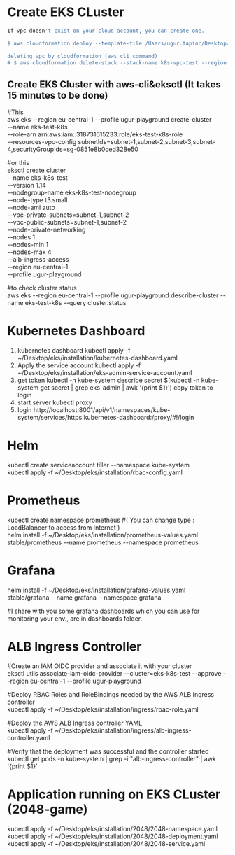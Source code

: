 # Create EKS CLuster
```bash
If vpc doesn't exist on your cloud account, you can create one.

$ aws cloudformation deploy --template-file /Users/ugur.tapinc/Desktop/scripts/CloudFormation/twosubnet.yaml --stack-name k8s-vpc-test --region eu-central-1 --profile ugur-playground

deleting vpc by cloudformation (aws cli command)
# $ aws cloudformation delete-stack --stack-name k8s-vpc-test --region eu-central-1 --profile ugur-playground
```
## Create EKS Cluster with aws-cli&eksctl (It takes 15 minutes to be done)
#This \
aws eks --region eu-central-1 --profile ugur-playground create-cluster \
--name eks-test-k8s \
--role-arn arn:aws:iam::318731615233:role/eks-test-k8s-role \
--resources-vpc-config subnetIds=subnet-1,subnet-2,subnet-3,subnet-4,securityGroupIds=sg-0851e8b0ced328e50

#or this \
eksctl create cluster \
--name eks-k8s-test \
--version 1.14 \
--nodegroup-name eks-k8s-test-nodegroup \
--node-type t3.small \
--node-ami auto \
--vpc-private-subnets=subnet-1,subnet-2 \
--vpc-public-subnets=subnet-1,subnet-2 \
--node-private-networking \
--nodes 1 \
--nodes-min 1 \
--nodes-max 4 \
--alb-ingress-access \
--region eu-central-1 \
--profile ugur-playground

#to check cluster status \
aws eks --region eu-central-1 --profile ugur-playground describe-cluster --name eks-test-k8s --query cluster.status

# Kubernetes Dashboard 
1) kubernetes dashboard
kubectl apply  -f ~/Desktop/eks/installation/kubernetes-dashboard.yaml
2) Apply the service account
kubectl apply -f ~/Desktop/eks/installation/eks-admin-service-account.yaml
3) get token 
kubectl -n kube-system describe secret $(kubectl -n kube-system get secret | grep eks-admin | awk '{print $1}')
copy token to login 
4) start server 
kubectl proxy
5) login 
http://localhost:8001/api/v1/namespaces/kube-system/services/https:kubernetes-dashboard:/proxy/#!/login

# Helm
kubectl create serviceaccount tiller --namespace kube-system \
kubectl apply -f ~/Desktop/eks/installation/rbac-config.yaml

# Prometheus
kubectl create namespace prometheus #( You can change type : LoadBalancer to access from Internet )\
helm install -f ~/Desktop/eks/installation/prometheus-values.yaml stable/prometheus --name prometheus --namespace prometheus

# Grafana 
helm install -f ~/Desktop/eks/installation/grafana-values.yaml stable/grafana --name grafana --namespace grafana 

#I share with you some grafana dashboards which you can use for monitoring your env., are in dashboards folder.

# ALB Ingress Controller

#Create an IAM OIDC provider and associate it with your cluster \
eksctl utils associate-iam-oidc-provider --cluster=eks-k8s-test --approve --region eu-central-1 --profile ugur-playground

#Deploy RBAC Roles and RoleBindings needed by the AWS ALB Ingress controller \
kubectl apply -f ~/Desktop/eks/installation/ingress/rbac-role.yaml

#Deploy the AWS ALB Ingress controller YAML \
kubectl apply -f ~/Desktop/eks/installation/ingress/alb-ingress-controller.yaml

#Verify that the deployment was successful and the controller started \
kubectl get pods -n kube-system | grep -i "alb-ingress-controller" | awk '{print $1}'

# Application running on EKS CLuster (2048-game)
kubectl apply -f ~/Desktop/eks/installation/2048/2048-namespace.yaml \
kubectl apply -f ~/Desktop/eks/installation/2048/2048-deployment.yaml \
kubectl apply -f ~/Desktop/eks/installation/2048/2048-service.yaml
